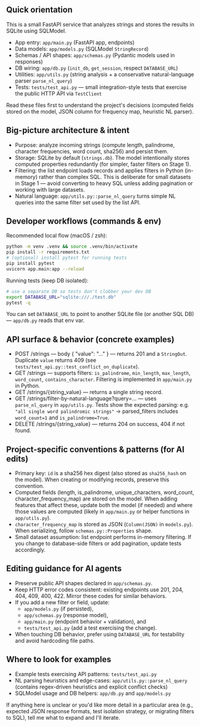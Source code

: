 ## Quick orientation

This is a small FastAPI service that analyzes strings and stores the results in SQLite using SQLModel.

- App entry: `app/main.py` (FastAPI app, endpoints)
- Data models: `app/models.py` (SQLModel `StringRecord`)
- Schemas / API shapes: `app/schemas.py` (Pydantic models used in responses)
- DB wiring: `app/db.py` (`init_db`, `get_session`, respect `DATABASE_URL`)
- Utilities: `app/utils.py` (string analysis + a conservative natural-language parser `parse_nl_query`)
- Tests: `tests/test_api.py` — small integration-style tests that exercise the public HTTP API via `TestClient`

Read these files first to understand the project's decisions (computed fields stored on the model, JSON column for frequency map, heuristic NL parser).

## Big-picture architecture & intent

- Purpose: analyze incoming strings (compute length, palindrome, character frequencies, word count, sha256) and persist them.
- Storage: SQLite by default (`strings.db`). The model intentionally stores computed properties redundantly (for simpler, faster filters on Stage 1).
- Filtering: the list endpoint loads records and applies filters in Python (in-memory) rather than complex SQL. This is deliberate for small datasets in Stage 1 — avoid converting to heavy SQL unless adding pagination or working with large datasets.
- Natural language: `app/utils.py::parse_nl_query` turns simple NL queries into the same filter set used by the list API.

## Developer workflows (commands & env)

Recommended local flow (macOS / zsh):

```bash
python -m venv .venv && source .venv/bin/activate
pip install -r requirements.txt
# (optional) install pytest for running tests
pip install pytest
uvicorn app.main:app --reload
```

Running tests (keep DB isolated):

```bash
# use a separate DB so tests don't clobber your dev DB
export DATABASE_URL="sqlite:///./test.db"
pytest -q
```

You can set `DATABASE_URL` to point to another SQLite file (or another SQL DB) — `app/db.py` reads that env var.

## API surface & behavior (concrete examples)

- POST /strings — body { "value": "..." } — returns 201 and a `StringOut`. Duplicate `value` returns 409 (see `tests/test_api.py::test_conflict_on_duplicate`).
- GET /strings — supports filters: `is_palindrome`, `min_length`, `max_length`, `word_count`, `contains_character`. Filtering is implemented in `app/main.py` in Python.
- GET /strings/{string_value} — returns a single string record.
- GET /strings/filter-by-natural-language?query=... — uses `parse_nl_query` in `app/utils.py`. Tests show the expected parsing: e.g. `"all single word palindromic strings"` -> parsed_filters includes `word_count=1` and `is_palindrome=True`.
- DELETE /strings/{string_value} — returns 204 on success, 404 if not found.

## Project-specific conventions & patterns (for AI edits)

- Primary key: `id` is a sha256 hex digest (also stored as `sha256_hash` on the model). When creating or modifying records, preserve this convention.
- Computed fields (length, is_palindrome, unique_characters, word_count, character_frequency_map) are stored on the model. When adding features that affect these, update both the model (if needed) and where those values are computed (likely in `app/main.py` or helper functions in `app/utils.py`).
- `character_frequency_map` is stored as JSON (`Column(JSON)` in `models.py`). When serializing, follow `schemas.py::Properties` shape.
- Small dataset assumption: list endpoint performs in-memory filtering. If you change to database-side filters or add pagination, update tests accordingly.

## Editing guidance for AI agents

- Preserve public API shapes declared in `app/schemas.py`.
- Keep HTTP error codes consistent: existing endpoints use 201, 204, 404, 409, 400, 422. Mirror these codes for similar behaviors.
- If you add a new filter or field, update:
  - `app/models.py` (if persisted),
  - `app/schemas.py` (response model),
  - `app/main.py` (endpoint behavior + validation), and
  - `tests/test_api.py` (add a test exercising the change).
- When touching DB behavior, prefer using `DATABASE_URL` for testability and avoid hardcoding file paths.

## Where to look for examples

- Example tests exercising API patterns: `tests/test_api.py`
- NL parsing heuristics and edge-cases: `app/utils.py::parse_nl_query` (contains regex-driven heuristics and explicit conflict checks)
- SQLModel usage and DB helpers: `app/db.py` and `app/models.py`

If anything here is unclear or you'd like more detail in a particular area (e.g., expected JSON response formats, test isolation strategy, or migrating filters to SQL), tell me what to expand and I'll iterate.
